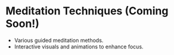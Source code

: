 # **Meditation Techniques (Coming Soon!)**
   - Various guided meditation methods.
   - Interactive visuals and animations to enhance focus.